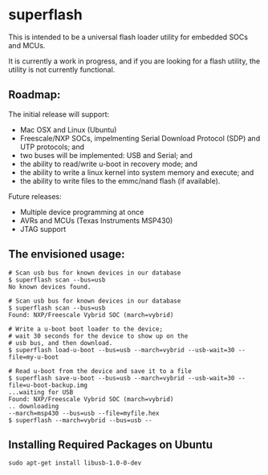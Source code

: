 # superflash

This is intended to be a universal flash loader utility for embedded SOCs and MCUs.  

It is currently a work in progress, and if you are looking for a flash utility, the utility is not currently functional.

## Roadmap:

The initial release will support:
- Mac OSX and Linux (Ubuntu)
- Freescale/NXP SOCs, impelmenting Serial Download Protocol (SDP) and UTP protocols; and
- two buses will be implemented: USB and Serial; and
- the ability to read/write u-boot in recovery mode; and
- the ability to write a linux kernel into system memory and execute; and
- the ability to write files to the emmc/nand flash (if available).

Future releases:
- Multiple device programming at once
- AVRs and MCUs (Texas Instruments MSP430)
- JTAG support

## The envisioned usage:

```
# Scan usb bus for known devices in our database
$ superflash scan --bus=usb
No known devices found.

# Scan usb bus for known devices in our database
$ superflash scan --bus=usb
Found: NXP/Freescale Vybrid SOC (march=vybrid)

# Write a u-boot boot loader to the device;
# wait 30 seconds for the device to show up on the
# usb bus, and then download.
$ superflash load-u-boot --bus=usb --march=vybrid --usb-wait=30 --file=my-u-boot

# Read u-boot from the device and save it to a file
$ superflash save-u-boot --bus=usb --march=vybrid --usb-wait=30 --file=u-boot-backup.img
...waiting for USB
Found: NXP/Freescale Vybrid SOC (march=vybrid)
.. downloading
--march=msp430 --bus=usb --file=myfile.hex
$ superflash --march=vybrid --bus=usb --
```

## Installing Required Packages on Ubuntu

```
sudo apt-get install libusb-1.0-0-dev
```